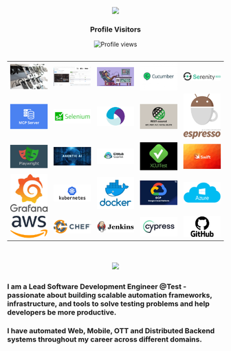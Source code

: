 <div align="center">
  <img src="https://media.giphy.com/media/hvRJCLFzcasrR4ia7z/giphy.gif" width="40px" />
  <h3>Profile Visitors</h3>
  <img src="https://komarev.com/ghpvc/?username=rdhandapani88&color=blue&style=flat-square" alt="Profile views" />
</div>
<br>

<div align="center">

<table>
  <tr>
    <td><img src="https://github.com/rdhandapani88/rdhandapani88/blob/main/MobileCloud.jpg" width="120"/></td>
    <td><img src="https://github.com/rdhandapani88/rdhandapani88/blob/main/img1.png" width="120"/></td>
    <td><img src="https://github.com/rdhandapani88/rdhandapani88/blob/main/img2.png" width="120"/></td>
    <td><img src="https://github.com/rdhandapani88/rdhandapani88/blob/main/cucumber.jpeg" width="120"/></td>
    <td><img src="https://github.com/rdhandapani88/rdhandapani88/blob/main/serenity.png" width="120"/></td>
  </tr>
  <tr>
    <td><img src="https://github.com/rdhandapani88/rdhandapani88/blob/main/mcp.png" width="120"/></td>
    <td><img src="https://github.com/rdhandapani88/rdhandapani88/blob/main/selenium_logo.webp" width="120"/></td>
    <td><img src="https://github.com/rdhandapani88/rdhandapani88/blob/main/appium.webp" width="120"/></td>
    <td><img src="https://github.com/rdhandapani88/rdhandapani88/blob/main/rest.png" width="120"/></td>
    <td><img src="https://github.com/rdhandapani88/rdhandapani88/blob/main/espression.png" width="120"/></td>
  </tr>
  <tr>
    <td><img src="https://github.com/rdhandapani88/rdhandapani88/blob/main/play.png" width="120"/></td>
    <td><img src="https://github.com/rdhandapani88/rdhandapani88/blob/main/agenticai.jpg" width="120"/></td>
    <td><img src="https://github.com/rdhandapani88/rdhandapani88/blob/main/copilot.jpg" width="120"/></td>
    <td><img src="https://github.com/rdhandapani88/rdhandapani88/blob/main/xcui.jpeg" width="120"/></td>
    <td><img src="https://github.com/rdhandapani88/rdhandapani88/blob/main/swift.webp" width="120"/></td>
  </tr>
  <tr>
    <td><img src="https://github.com/rdhandapani88/rdhandapani88/blob/main/grafana.jpeg" width="120"/></td>
    <td><img src="https://github.com/rdhandapani88/rdhandapani88/blob/main/kubernates.png" width="120"/></td>
    <td><img src="https://github.com/rdhandapani88/rdhandapani88/blob/main/docker_facebook_share.png" width="120"/></td>
    <td><img src="https://github.com/rdhandapani88/rdhandapani88/blob/main/gcp.svg" width="120"/></td>
    <td><img src="https://github.com/rdhandapani88/rdhandapani88/blob/main/Azure.png" width="120"/></td>
  </tr>
  <tr>
    <td><img src="https://github.com/rdhandapani88/rdhandapani88/blob/main/aws.png" width="120"/></td>
    <td><img src="https://github.com/rdhandapani88/rdhandapani88/blob/main/chef-logo.png" width="120"/></td>
    <td><img src="https://github.com/rdhandapani88/rdhandapani88/blob/main/jenkins.png" width="120"/></td>
    <td><img src="https://github.com/rdhandapani88/rdhandapani88/blob/main/cypress.png" width="120"/></td>
    <td><img src="https://github.com/rdhandapani88/rdhandapani88/blob/main/github.png" width="120"/></td>
  </tr>
</table>

</div>




<h1 align="center">
    <img src="https://readme-typing-svg.herokuapp.com/?font=Inter&size=48&center=true&vCenter=true&width=500&height=70&color=4493F8&duration=4000&lines=Hi+There!+👋;+I'm+Dhandapani+!;" />
</h1>

### I am a Lead Software Development Engineer @Test - passionate about building scalable automation frameworks, infrastructure, and tools to solve testing problems and help developers be more productive.
### I have automated Web, Mobile, OTT and Distributed Backend systems throughout my career across different domains.
